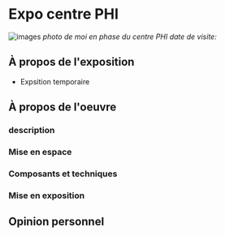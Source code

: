 # Expo centre PHI
![images]()
*photo de moi en phase du centre PHI*
*date de visite:*


## À propos de l'exposition
- Expsition temporaire

## À propos de l'oeuvre

### description


### Mise en espace

### Composants et techniques


### Mise en exposition


## Opinion personnel
